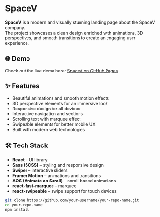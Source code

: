 # SpaceV

**SpaceV** is a modern and visually stunning landing page about the SpaceV company.  
The project showcases a clean design enriched with animations, 3D perspectives, and smooth transitions to create an engaging user experience.  

## 🌐 Demo
Check out the live demo here: [SpaceV on GitHub Pages](https://your-username.github.io/your-repo-name/)  

## ✨ Features
- Beautiful animations and smooth motion effects  
- 3D perspective elements for an immersive look  
- Responsive design for all devices  
- Interactive navigation and sections  
- Scrolling text with marquee effect  
- Swipeable elements for better mobile UX  
- Built with modern web technologies  

## 🛠️ Tech Stack
- **React** – UI library  
- **Sass (SCSS)** – styling and responsive design  
- **Swiper** – interactive sliders  
- **Framer Motion** – animations and transitions  
- **AOS (Animate on Scroll)** – scroll-based animations  
- **react-fast-marquee** – marquee  
- **react-swipeable** – swipe support for touch devices  



```bash
git clone https://github.com/your-username/your-repo-name.git
cd your-repo-name
npm install
